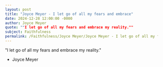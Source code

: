 ```yaml
---
layout: post
title: "Joyce Meyer - I let go of all my fears and embrace"
date: 2024-12-28 12:00:00 -0000
author: Joyce Meyer
quote: ""I let go of all my fears and embrace my reality.""
subject: Faithfulness
permalink: /Faithfulness/Joyce Meyer/Joyce Meyer - I let go of all my fears and embrace
---
```


"I let go of all my fears and embrace my reality."

- Joyce Meyer
